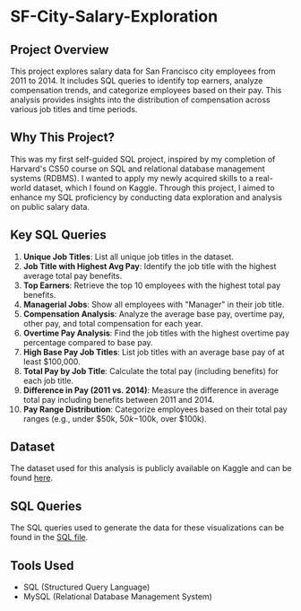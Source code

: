 # SF-City-Salary-Exploration

## Project Overview
This project explores salary data for San Francisco city employees from 2011 to 2014. It includes SQL queries to identify top earners, analyze compensation trends, and categorize employees based on their pay. This analysis provides insights into the distribution of compensation across various job titles and time periods.

## Why This Project?
This was my first self-guided SQL project, inspired by my completion of Harvard's CS50 course on SQL and relational database management systems (RDBMS). I wanted to apply my newly acquired skills to a real-world dataset, which I found on Kaggle. Through this project, I aimed to enhance my SQL proficiency by conducting data exploration and analysis on public salary data.

## Key SQL Queries
1. **Unique Job Titles**: List all unique job titles in the dataset.
2. **Job Title with Highest Avg Pay**: Identify the job title with the highest average total pay benefits.
3. **Top Earners**: Retrieve the top 10 employees with the highest total pay benefits.
4. **Managerial Jobs**: Show all employees with "Manager" in their job title.
5. **Compensation Analysis**: Analyze the average base pay, overtime pay, other pay, and total compensation for each year.
6. **Overtime Pay Analysis**: Find the job titles with the highest overtime pay percentage compared to base pay.
7. **High Base Pay Job Titles**: List job titles with an average base pay of at least $100,000.
8. **Total Pay by Job Title**: Calculate the total pay (including benefits) for each job title.
9. **Difference in Pay (2011 vs. 2014)**: Measure the difference in average total pay including benefits between 2011 and 2014.
10. **Pay Range Distribution**: Categorize employees based on their total pay ranges (e.g., under $50k, $50k-$100k, over $100k).

## Dataset
The dataset used for this analysis is publicly available on Kaggle and can be found [here](./Salaries.csv).

## SQL Queries
The SQL queries used to generate the data for these visualizations can be found in the [SQL file](./salaries_queries.sql).

## Tools Used
- SQL (Structured Query Language)
- MySQL (Relational Database Management System)


